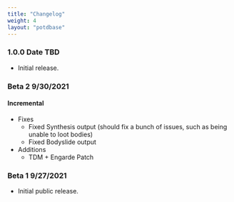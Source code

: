 ```yaml
---
title: "Changelog"
weight: 4
layout: "potdbase"
---
```


### 1.0.0 Date TBD
- Initial release.

### Beta 2 9/30/2021
#### Incremental
- Fixes
  - Fixed Synthesis output (should fix a bunch of issues, such as being unable to loot bodies)
  - Fixed Bodyslide output
- Additions
  - TDM + Engarde Patch

### Beta 1 9/27/2021
- Initial public release.